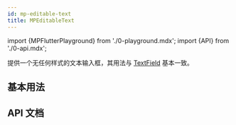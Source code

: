 ```yaml
---
id: mp-editable-text
title: MPEditableText
---
```


import {MPFlutterPlayground} from './0-playground.mdx';
import {API} from './0-api.mdx';

提供一个无任何样式的文本输入框，其用法与 [TextField](https://api.flutter-io.cn/flutter/material/TextField-class.html) 基本一致。

## 基本用法

<MPFlutterPlayground source="/zh/samples/editable_text.txt" height="500px" />

## API 文档

<API name="style" 
     type="TextStyle" 
     desc="文本样式" 
     more="必填" />

<API name="controller" 
     type="TextEditingController" 
     desc="文本框控制器" 
     more="必填" />

<API name="focusNode" 
     type="FocusNode" 
     desc="焦点控制器（暂时无任何作用）" 
     more="必填" />

<API name="readOnly" 
     type="bool" 
     desc="是否为只读" 
     more="非必填,默认值为 false" />

<API name="obscureText" 
     type="bool" 
     desc="是否为密码框" 
     more="非必填,默认值为 false" />

<API name="autocorrect" 
     type="bool" 
     desc="是否启用自动修正功能" 
     more="非必填,默认值为 false" />

<API name="smartDashesType" 
     type="SmartDashesType?" 
     desc="" 
     more="非必填" />

<API name="smartQuotesType" 
     type="SmartQuotesType?" 
     desc="" 
     more="非必填" />

<API name="enableSuggestions" 
     type="bool" 
     desc="是否启用输入建议" 
     more="非必填,默认值为 true" />

<API name="textAlign" 
     type="TextAlign" 
     desc="文本的对齐方式" 
     more="非必填,默认值为 TextAlign.start" />

<API name="maxLines" 
     type="int" 
     desc="文本最多输入多少行" 
     more="非必填,默认值为 1" />

<API name="minLines" 
     type="int?" 
     desc="文本框最少显示多少行" 
     more="非必填" />

<API name="autofocus" 
     type="bool" 
     desc="是否自动取焦" 
     more="非必填" />

<API name="keyboardType" 
     type="TextInputType?" 
     desc="键盘的类型" 
     more="非必填" />

<API name="textInputAction" 
     type="TextInputAction?" 
     desc="键盘 Return 键的类型" 
     more="非必填" />

<API name="textCapitalization" 
     type="TextCapitalization" 
     desc="文本自动大小写是否开启" 
     more="非必填" />

<API name="onChanged" 
     type="ValueChanged<String>?" 
     desc="文本变更后回调" 
     more="非必填" />

<API name="onSubmitted" 
     type="ValueChanged<String>?" 
     desc="输入完成后或单行文本模式时按下 Return 键后回调。" 
     more="非必填" />

<API name="placeholder" 
     type="String?" 
     desc="提示文本" 
     more="非必填" />

<API name="placeholderStyle" 
     type="TextStyle?" 
     desc="提示文本的样式" 
     more="非必填" />

